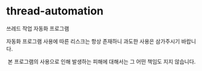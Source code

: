 # thread-automation
쓰레드 작업 자동화 프로그램


자동화 프로그램 사용에 따른 리스크는 항상 존재하니 과도한 사용은 삼가주시기 바랍니다.

​
본 프로그램의 사용으로 인해 발생하는 피해에 대해서는 그 어떤 책임도 지지 않습니다.